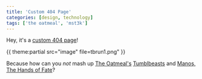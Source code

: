 ```yaml
---
title: 'Custom 404 Page'
categories: [design, technology]
tags: ['the oatmeal', 'mst3k']
---
```


Hey, it's a [custom 404 page](/404/)!

{{ theme:partial src="image" file=tbrun1.png" }}

Because how can you *not* mash up [The Oatmeal's](http://theoatmeal.com) [Tumblbeasts](http://theoatmeal.com/comics/state_web_summer) and [Manos, The Hands of Fate](http://www.amazon.com/Mystery-Science-Theater-3000-Manos/dp/B0055CP9UY/ref=sr_1_1?ie=UTF8&qid=1353456140&sr=8-1&keywords=manos+the+hands+of+fate)?
